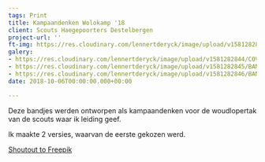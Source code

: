 ```yaml
---
tags: Print
title: Kampaandenken Wolokamp '18
client: Scouts Haegepoorters Destelbergen
project-url: ''
ft-img: https://res.cloudinary.com/lennertderyck/image/upload/v1581282846/BANDJES_WOLOKAMP_18-03_jnxua9.svg
galery:
- https://res.cloudinary.com/lennertderyck/image/upload/v1581282844/COVER_COPACOWOLO-03_npix2i.png
- https://res.cloudinary.com/lennertderyck/image/upload/v1581282845/BANDJES_WOLOKAMP_18_VERSIE_1_fzaljd.png
- https://res.cloudinary.com/lennertderyck/image/upload/v1581282846/BANDJES_WOLOKAMP_18_VERSIE_2_pjzb0n.png
date: 2018-10-06T00:00:00.000+00:00

---
```

Deze bandjes werden ontworpen als kampaandenken voor de woudlopertak van de scouts waar ik leiding geef.

Ik maakte 2 versies, waarvan de eerste gekozen werd.

[Shoutout to Freepik](http://www.freepik.com/)